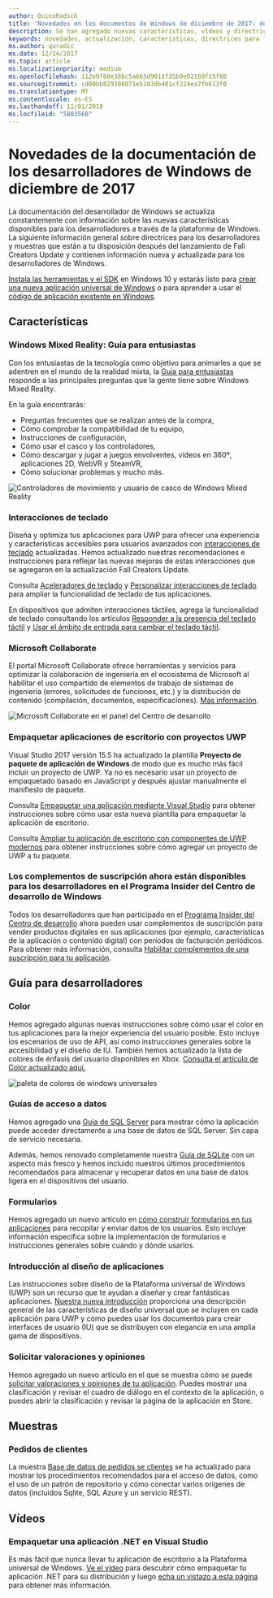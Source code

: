 ```yaml
---
author: QuinnRadich
title: 'Novedades en los documentos de Windows de diciembre de 2017: desarrollar aplicaciones para UWP'
description: Se han agregado nuevas características, vídeos y directrices para los desarrolladores a la documentación de diciembre de 2017 para los desarrolladores de Windows 10.
keywords: novedades, actualización, características, directrices para los desarrolladores, Windows 10, diciembre
ms.author: quradic
ms.date: 12/14/2017
ms.topic: article
ms.localizationpriority: medium
ms.openlocfilehash: 112e9f60e38bc5a665d9011f35b9e92189f15f80
ms.sourcegitcommit: cd00bb829306871e5103db481cf224ea7fb613f0
ms.translationtype: MT
ms.contentlocale: es-ES
ms.lasthandoff: 11/01/2018
ms.locfileid: "5883560"
---
```

# <a name="whats-new-in-the-windows-developer-docs-in-december-2017"></a>Novedades de la documentación de los desarrolladores de Windows de diciembre de 2017

La documentación del desarrollador de Windows se actualiza constantemente con información sobre las nuevas características disponibles para los desarrolladores a través de la plataforma de Windows. La siguiente información general sobre directrices para los desarrolladores y muestras que están a tu disposición después del lanzamiento de Fall Creators Update y contienen información nueva y actualizada para los desarrolladores de Windows.

[Instala las herramientas y el SDK](http://go.microsoft.com/fwlink/?LinkId=821431) en Windows 10 y estarás listo para [crear una nueva aplicación universal de Windows](../get-started/create-uwp-apps.md) o para aprender a usar el [código de aplicación existente en Windows](../porting/index.md).

## <a name="features"></a>Características

### <a name="windows-mixed-reality-enthusiasts-guide"></a>Windows Mixed Reality: Guía para entusiastas

Con los entusiastas de la tecnología como objetivo para animarles a que se adentren en el mundo de la realidad mixta, la [Guía para entusiastas](https://docs.microsoft.com/en-us/windows/mixed-reality/enthusiast-guide/) responde a las principales preguntas que la gente tiene sobre Windows Mixed Reality. 

En la guía encontrarás: 
- Preguntas frecuentes que se realizan antes de la compra, 
- Cómo comprobar la compatibilidad de tu equipo, 
- Instrucciones de configuración, 
- Cómo usar el casco y los controladores, 
- Cómo descargar y jugar a juegos envolventes, vídeos en 360º, aplicaciones 2D, WebVR y SteamVR, 
- Cómo solucionar problemas y mucho más.

![Controladores de movimiento y usuario de casco de Windows Mixed Reality](images/BeforeYouBegin-tile.jpg)

### <a name="keyboard-interactions"></a>Interacciones de teclado

Diseña y optimiza tus aplicaciones para UWP para ofrecer una experiencia y características accesibles para usuarios avanzados con [interacciones de teclado](../design/input/keyboard-interactions.md) actualizadas. Hemos actualizado nuestras recomendaciones e instrucciones para reflejar las nuevas mejoras de estas interacciones que se agregaron en la actualización Fall Creators Update.

Consulta [Aceleradores de teclado](../design/input/keyboard-accelerators.md) y [Personalizar interacciones de teclado](../design/input/custom-keyboard-interactions.md) para ampliar la funcionalidad de teclado de tus aplicaciones.

En dispositivos que admiten interacciones táctiles, agrega la funcionalidad de teclado consultando los artículos [Responder a la presencia del teclado táctil](../design/input/respond-to-the-presence-of-the-touch-keyboard.md) y [Usar el ámbito de entrada para cambiar el teclado táctil](../design/input/use-input-scope-to-change-the-touch-keyboard.md).

### <a name="microsoft-collaborate"></a>Microsoft Collaborate

El portal Microsoft Collaborate ofrece herramientas y servicios para optimizar la colaboración de ingeniería en el ecosistema de Microsoft al habilitar el uso compartido de elementos de trabajo de sistemas de ingeniería (errores, solicitudes de funciones, etc.) y la distribución de contenido (compilación, documentos, especificaciones). [Más información](https://docs.microsoft.com/en-us/collaborate).

![Microsoft Collaborate en el panel del Centro de desarrollo](images/microsoft_collaborate_screenshot.PNG)

### <a name="package-desktop-applications-with-uwp-projects"></a>Empaquetar aplicaciones de escritorio con proyectos UWP

Visual Studio 2017 versión 15.5 ha actualizado la plantilla **Proyecto de paquete de aplicación de Windows** de modo que es mucho más fácil incluir un proyecto de UWP. Ya no es necesario usar un proyecto de empaquetado basado en JavaScript y después ajustar manualmente el manifiesto de paquete.  

Consulta [Empaquetar una aplicación mediante Visual Studio](https://docs.microsoft.com/en-us/windows/uwp/porting/desktop-to-uwp-packaging-dot-net) para obtener instrucciones sobre cómo usar esta nueva plantilla para empaquetar la aplicación de escritorio.

Consulta [Ampliar tu aplicación de escritorio con componentes de UWP modernos](https://docs.microsoft.com/windows/uwp/porting/desktop-to-uwp-extend) para obtener instrucciones sobre cómo agregar un proyecto de UWP a tu paquete.

### <a name="subscription-add-ons-are-now-available-to-developers-in-the-windows-dev-center-insider-program"></a>Los complementos de suscripción ahora están disponibles para los desarrolladores en el Programa Insider del Centro de desarrollo de Windows

Todos los desarrolladores que han participado en el [Programa Insider del Centro de desarrollo](../publish/dev-center-insider-program.md) ahora pueden usar complementos de suscripción para vender productos digitales en sus aplicaciones (por ejemplo, características de la aplicación o contenido digital) con períodos de facturación periódicos. Para obtener más información, consulta [Habilitar complementos de una suscripción para tu aplicación](../monetize/enable-subscription-add-ons-for-your-app.md).

## <a name="developer-guidance"></a>Guía para desarrolladores

### <a name="color"></a>Color

Hemos agregado algunas nuevas instrucciones sobre cómo usar el color en tus aplicaciones para la mejor experiencia del usuario posible. Esto incluye los escenarios de uso de API, así como instrucciones generales sobre la accesibilidad y el diseño de IU. También hemos actualizado la lista de colores de énfasis del usuario disponibles en Xbox. [Consulta el artículo de Color actualizado aquí.](../design/style/color.md)

![paleta de colores de windows universales](../design/basics/images/colors.png)

### <a name="data-access-guides"></a>Guías de acceso a datos

Hemos agregado una [Guía de SQL Server](../data-access/sql-server-databases.md) para mostrar cómo la aplicación puede acceder directamente a una base de datos de SQL Server. Sin capa de servicio necesaria.

Además, hemos renovado completamente nuestra [Guía de SQLite](../data-access/sqlite-databases.md) con un aspecto más fresco y hemos incluido nuestros últimos procedimientos recomendados para almacenar y recuperar datos en una base de datos ligera en el dispositivos del usuario.

### <a name="forms"></a>Formularios

Hemos agregado un nuevo artículo en [cómo construir formularios en tus aplicaciones](../design/controls-and-patterns/forms.md) para recopilar y enviar datos de los usuarios. Esto incluye información específica sobre la implementación de formularios e instrucciones generales sobre cuándo y dónde usarlos.

### <a name="intro-to-app-design"></a>Introducción al diseño de aplicaciones

Las instrucciones sobre diseño de la Plataforma universal de Windows (UWP) son un recurso que te ayudan a diseñar y crear fantásticas aplicaciones. [Nuestra nueva introducción](../design/basics/design-and-ui-intro.md) proporciona una descripción general de las características de diseño universal que se incluyen en cada aplicación para UWP y cómo puedes usar los documentos para crear interfaces de usuario (IU) que se distribuyen con elegancia en una amplia gama de dispositivos.


### <a name="request-ratings-and-reviews"></a>Solicitar valoraciones y opiniones

Hemos agregado un nuevo artículo en el que se muestra cómo se puede [solicitar valoraciones y opiniones de tu aplicación](../monetize/request-ratings-and-reviews.md). Puedes mostrar una clasificación y revisar el cuadro de diálogo en el contexto de la aplicación, o puedes abrir la clasificación y revisar la página de la aplicación en Store.

## <a name="samples"></a>Muestras

### <a name="customer-orders"></a>Pedidos de clientes

La muestra [Base de datos de pedidos se clientes](https://github.com/Microsoft/Windows-appsample-customers-orders-database) se ha actualizado para mostrar los procedimientos recomendados para el acceso de datos, como el uso de un patrón de repositorio y cómo conectar varios orígenes de datos (incluidos Sqlite, SQL Azure y un servicio REST).

## <a name="videos"></a>Vídeos

### <a name="package-a-net-app-in-visual-studio"></a>Empaquetar una aplicación .NET en Visual Studio

Es más fácil que nunca llevar tu aplicación de escritorio a la Plataforma universal de Windows. [Ve el vídeo](https://www.youtube.com/watch?v=fJkbYPyd08w) para descubrir cómo empaquetar tu aplicación .NET para su distribución y luego [echa un vistazo a esta página](../porting/desktop-to-uwp-packaging-dot-net.md) para obtener más información.